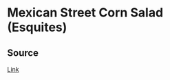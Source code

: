 # Mexican Street Corn Salad (Esquites)

## Source

[Link](http://www.seriouseats.com/recipes/2012/07/esquites-mexican-street-corn-salad-recipe.html)

